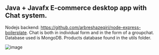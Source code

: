 ## Java + Javafx E-commerce desktop app with Chat system.
Nodejs backend: https://github.com/arbreshazeqiri/node-express-boilerplate.
Chat is both in individual form and in the form of a groupchat. Database used is MongoDB.
Products database found in the utils folder.

![image](https://user-images.githubusercontent.com/61945677/173153957-f98f41c6-f073-4795-9075-d7e52945590d.png)
